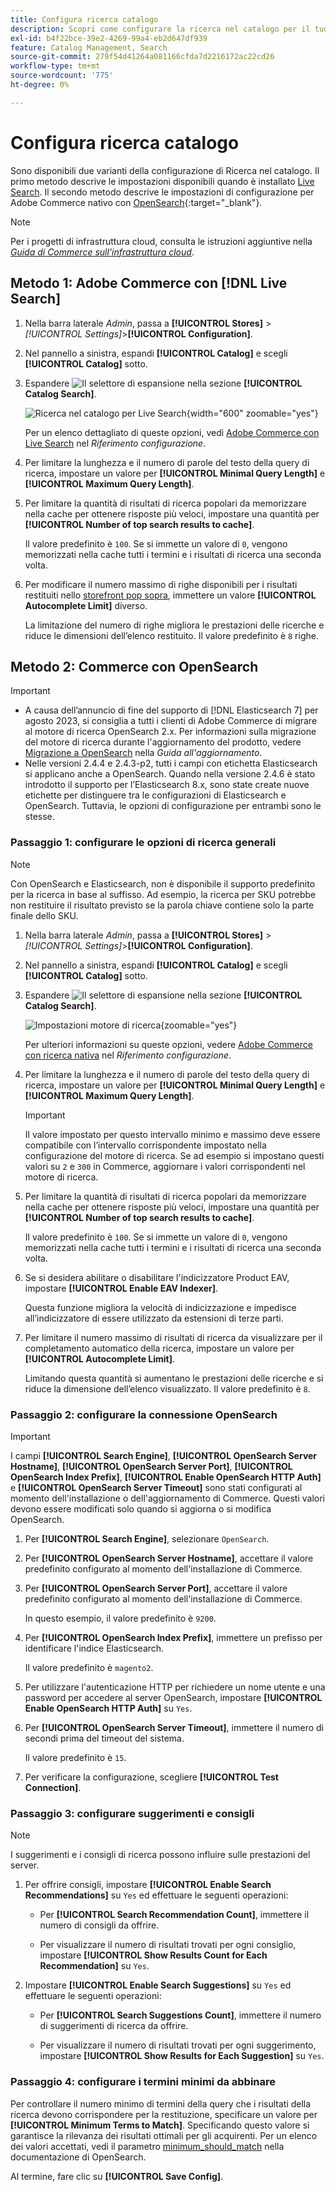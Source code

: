 ```yaml
---
title: Configura ricerca catalogo
description: Scopri come configurare la ricerca nel catalogo per il tuo store.
exl-id: b4f22bce-39e2-4269-99a4-eb2d647df939
feature: Catalog Management, Search
source-git-commit: 279f54d41264a081166cfda7d2216172ac22cd26
workflow-type: tm+mt
source-wordcount: '775'
ht-degree: 0%

---
```


# Configura ricerca catalogo

Sono disponibili due varianti della configurazione di Ricerca nel catalogo. Il primo metodo descrive le impostazioni disponibili quando è installato [Live Search](https://experienceleague.adobe.com/docs/commerce-merchant-services/live-search/overview.html). Il secondo metodo descrive le impostazioni di configurazione per Adobe Commerce nativo con [OpenSearch](https://experienceleague.adobe.com/docs/commerce-operations/installation-guide/prerequisites/search-engine/overview.html){:target=&quot;_blank&quot;}.

>[!NOTE]
>
>Per i progetti di infrastruttura cloud, consulta le istruzioni aggiuntive nella [_Guida di Commerce sull&#39;infrastruttura cloud_](https://experienceleague.adobe.com/en/docs/commerce-cloud-service/user-guide/configure/service/opensearch).

## Metodo 1: Adobe Commerce con [!DNL Live Search]

1. Nella barra laterale _Admin_, passa a **[!UICONTROL Stores]** > _[!UICONTROL Settings]_>**[!UICONTROL Configuration]**.

1. Nel pannello a sinistra, espandi **[!UICONTROL Catalog]** e scegli **[!UICONTROL Catalog]** sotto.

1. Espandere ![Il selettore di espansione](../assets/icon-display-expand.png) nella sezione **[!UICONTROL Catalog Search]**.

   ![Ricerca nel catalogo per Live Search](../configuration-reference/catalog/assets/catalog-search-live-search.png){width="600" zoomable="yes"}

   Per un elenco dettagliato di queste opzioni, vedi [Adobe Commerce con Live Search](../configuration-reference/catalog/catalog.md#adobe-commerce-with-live-search) nel _Riferimento configurazione_.

1. Per limitare la lunghezza e il numero di parole del testo della query di ricerca, impostare un valore per **[!UICONTROL Minimal Query Length]** e **[!UICONTROL Maximum Query Length]**.

1. Per limitare la quantità di risultati di ricerca popolari da memorizzare nella cache per ottenere risposte più veloci, impostare una quantità per **[!UICONTROL Number of top search results to cache]**.

   Il valore predefinito è `100`. Se si immette un valore di `0`, vengono memorizzati nella cache tutti i termini e i risultati di ricerca una seconda volta.

1. Per modificare il numero massimo di righe disponibili per i risultati restituiti nello [storefront pop sopra](https://experienceleague.adobe.com/docs/commerce-merchant-services/live-search/live-search-storefront/quick-tour.html), immettere un valore **[!UICONTROL Autocomplete Limit]** diverso.

   La limitazione del numero di righe migliora le prestazioni delle ricerche e riduce le dimensioni dell’elenco restituito. Il valore predefinito è `8` righe.

## Metodo 2: Commerce con OpenSearch

>[!IMPORTANT]
>
>- A causa dell’annuncio di fine del supporto di [!DNL Elasticsearch 7] per agosto 2023, si consiglia a tutti i clienti di Adobe Commerce di migrare al motore di ricerca OpenSearch 2.x. Per informazioni sulla migrazione del motore di ricerca durante l&#39;aggiornamento del prodotto, vedere [Migrazione a OpenSearch](https://experienceleague.adobe.com/docs/commerce-operations/upgrade-guide/prepare/opensearch-migration.html) nella _Guida all&#39;aggiornamento_.
>- Nelle versioni 2.4.4 e 2.4.3-p2, tutti i campi con etichetta Elasticsearch si applicano anche a OpenSearch. Quando nella versione 2.4.6 è stato introdotto il supporto per l’Elasticsearch 8.x, sono state create nuove etichette per distinguere tra le configurazioni di Elasticsearch e OpenSearch. Tuttavia, le opzioni di configurazione per entrambi sono le stesse.

### Passaggio 1: configurare le opzioni di ricerca generali

>[!NOTE]
>
>Con OpenSearch e Elasticsearch, non è disponibile il supporto predefinito per la ricerca in base al suffisso. Ad esempio, la ricerca per SKU potrebbe non restituire il risultato previsto se la parola chiave contiene solo la parte finale dello SKU.

1. Nella barra laterale _Admin_, passa a **[!UICONTROL Stores]** > _[!UICONTROL Settings]_>**[!UICONTROL Configuration]**.

1. Nel pannello a sinistra, espandi **[!UICONTROL Catalog]** e scegli **[!UICONTROL Catalog]** sotto.

1. Espandere ![Il selettore di espansione](../assets/icon-display-expand.png) nella sezione **[!UICONTROL Catalog Search]**.

   ![Impostazioni motore di ricerca](../configuration-reference/catalog/assets/catalog-search-opensearch.png){zoomable="yes"}

   Per ulteriori informazioni su queste opzioni, vedere [Adobe Commerce con ricerca nativa](../configuration-reference/catalog/catalog.md#adobe-commerce-with-native-search) nel _Riferimento configurazione_.

1. Per limitare la lunghezza e il numero di parole del testo della query di ricerca, impostare un valore per **[!UICONTROL Minimal Query Length]** e **[!UICONTROL Maximum Query Length]**.

   >[!IMPORTANT]
   >
   >Il valore impostato per questo intervallo minimo e massimo deve essere compatibile con l’intervallo corrispondente impostato nella configurazione del motore di ricerca. Se ad esempio si impostano questi valori su `2` e `300` in Commerce, aggiornare i valori corrispondenti nel motore di ricerca.

1. Per limitare la quantità di risultati di ricerca popolari da memorizzare nella cache per ottenere risposte più veloci, impostare una quantità per **[!UICONTROL Number of top search results to cache]**.

   Il valore predefinito è `100`. Se si immette un valore di `0`, vengono memorizzati nella cache tutti i termini e i risultati di ricerca una seconda volta.

1. Se si desidera abilitare o disabilitare l&#39;indicizzatore Product EAV, impostare **[!UICONTROL Enable EAV Indexer]**.

   Questa funzione migliora la velocità di indicizzazione e impedisce all’indicizzatore di essere utilizzato da estensioni di terze parti.

1. Per limitare il numero massimo di risultati di ricerca da visualizzare per il completamento automatico della ricerca, impostare un valore per **[!UICONTROL Autocomplete Limit]**.

   Limitando questa quantità si aumentano le prestazioni delle ricerche e si riduce la dimensione dell’elenco visualizzato. Il valore predefinito è `8`.

### Passaggio 2: configurare la connessione OpenSearch

>[!IMPORTANT]
>
>I campi **[!UICONTROL Search Engine]**, **[!UICONTROL OpenSearch Server Hostname]**, **[!UICONTROL OpenSearch Server Port]**, **[!UICONTROL OpenSearch Index Prefix]**, **[!UICONTROL Enable OpenSearch HTTP Auth]** e **[!UICONTROL OpenSearch Server Timeout]** sono stati configurati al momento dell&#39;installazione o dell&#39;aggiornamento di Commerce. Questi valori devono essere modificati solo quando si aggiorna o si modifica OpenSearch.

1. Per **[!UICONTROL Search Engine]**, selezionare `OpenSearch`.

1. Per **[!UICONTROL OpenSearch Server Hostname]**, accettare il valore predefinito configurato al momento dell&#39;installazione di Commerce.

1. Per **[!UICONTROL OpenSearch Server Port]**, accettare il valore predefinito configurato al momento dell&#39;installazione di Commerce.

   In questo esempio, il valore predefinito è `9200`.

1. Per **[!UICONTROL OpenSearch Index Prefix]**, immettere un prefisso per identificare l&#39;indice Elasticsearch.

   Il valore predefinito è `magento2`.

1. Per utilizzare l&#39;autenticazione HTTP per richiedere un nome utente e una password per accedere al server OpenSearch, impostare **[!UICONTROL Enable OpenSearch HTTP Auth]** su `Yes`.

1. Per **[!UICONTROL OpenSearch Server Timeout]**, immettere il numero di secondi prima del timeout del sistema.

   Il valore predefinito è `15`.

1. Per verificare la configurazione, scegliere **[!UICONTROL Test Connection]**.

### Passaggio 3: configurare suggerimenti e consigli

>[!NOTE]
>
>I suggerimenti e i consigli di ricerca possono influire sulle prestazioni del server.

1. Per offrire consigli, impostare **[!UICONTROL Enable Search Recommendations]** su `Yes` ed effettuare le seguenti operazioni:

   - Per **[!UICONTROL Search Recommendation Count]**, immettere il numero di consigli da offrire.

   - Per visualizzare il numero di risultati trovati per ogni consiglio, impostare **[!UICONTROL Show Results Count for Each Recommendation]** su `Yes`.

1. Impostare **[!UICONTROL Enable Search Suggestions]** su `Yes` ed effettuare le seguenti operazioni:

   - Per **[!UICONTROL Search Suggestions Count]**, immettere il numero di suggerimenti di ricerca da offrire.

   - Per visualizzare il numero di risultati trovati per ogni suggerimento, impostare **[!UICONTROL Show Results for Each Suggestion]** su `Yes`.

### Passaggio 4: configurare i termini minimi da abbinare

Per controllare il numero minimo di termini della query che i risultati della ricerca devono corrispondere per la restituzione, specificare un valore per **[!UICONTROL Minimum Terms to Match]**. Specificando questo valore si garantisce la rilevanza dei risultati ottimali per gli acquirenti. Per un elenco dei valori accettati, vedi il parametro [minimum_should_match](https://opensearch.org/docs/latest/query-dsl/minimum-should-match/) nella documentazione di OpenSearch.

Al termine, fare clic su **[!UICONTROL Save Config]**.

